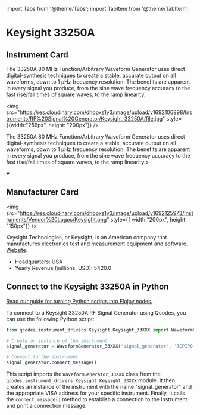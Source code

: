 
import Tabs from '@theme/Tabs';
import TabItem from '@theme/TabItem';

# Keysight 33250A

## Instrument Card

<div className="flex">

<div>

The 33250A 80 MHz Function/Arbitrary Waveform Generator uses direct digital-synthesis techniques to create a stable, accurate output on all waveforms, down to 1 µHz frequency resolution. The benefits are apparent in every signal you produce, from the sine wave frequency accuracy to the fast rise/fall times of square waves, to the ramp linearity.

</div>

<img src="https://res.cloudinary.com/dhopxs1y3/image/upload/v1692106898/Instruments/RF%20Signal%20Generator/Keysight-33250A/file.jpg" style={{width:"256px", height: "200px"}} />

</div>

The 33250A 80 MHz Function/Arbitrary Waveform Generator uses direct digital-synthesis techniques to create a stable, accurate output on all waveforms, down to 1 µHz frequency resolution. The benefits are apparent in every signal you produce, from the sine wave frequency accuracy to the fast rise/fall times of square waves, to the ramp linearity.>

<details open>
<summary><h2>Manufacturer Card</h2></summary>

<img src="https://res.cloudinary.com/dhopxs1y3/image/upload/v1692125973/Instruments/Vendor%20Logos/Keysight.png" style={{ width:"200px", height: "150px"}} />

Keysight Technologies, or Keysight, is an American company that manufactures electronics test and measurement equipment and software. <a href="https://www.keysight.com/us/en/home.html">Website</a>.

<ul>
  <li>Headquarters: USA</li>
  <li>Yearly Revenue (millions, USD): 5420.0</li>
</ul>
</details>

## Connect to the Keysight 33250A in Python

[Read our guide for turning Python scripts into Flojoy nodes.](https://docs.flojoy.ai/custom-nodes/creating-custom-node/)


<Tabs>
<TabItem value="Qcodes" label="Qcodes">

To connect to a Keysight 33250A RF Signal Generator using Qcodes, you can use the following Python script:

```python
from qcodes.instrument_drivers.Keysight.Keysight_33XXX import WaveformGenerator_33XXX

# Create an instance of the instrument
signal_generator = WaveformGenerator_33XXX('signal_generator', 'TCPIP0::192.168.1.1::INSTR')

# Connect to the instrument
signal_generator.connect_message()
```

This script imports the `WaveformGenerator_33XXX` class from the `qcodes.instrument_drivers.Keysight.Keysight_33XXX` module. It then creates an instance of the instrument with the name "signal_generator" and the appropriate VISA address for your specific instrument. Finally, it calls the `connect_message()` method to establish a connection to the instrument and print a connection message.

</TabItem>
</Tabs>
